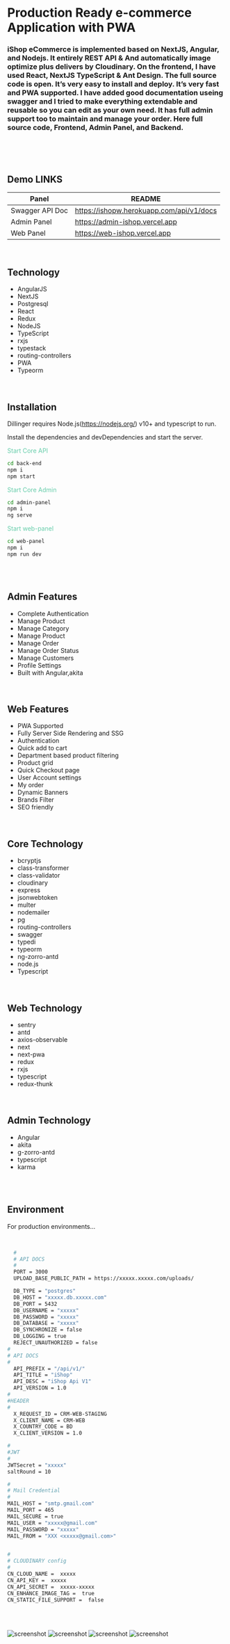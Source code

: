 # Production Ready e-commerce Application with PWA

### iShop eCommerce is implemented based on NextJS, Angular, and Nodejs. It entirely REST API & And automatically image optimize plus delivers by Cloudinary. On the frontend, I have used React, NextJS TypeScript & Ant Design. The full source code is open. It’s very easy to install and deploy. It’s very fast and PWA supported. I have added good documentation useing swagger and I tried to make everything extendable and reusable so you can edit as your own need. It has full admin support too to maintain and manage your order. Here full source code, Frontend, Admin Panel, and Backend.

<br /><br /><br />


## Demo LINKS

| Panel           | README                                   |
| --------------- | ---------------------------------------- |
| Swagger API Doc | https://ishopw.herokuapp.com/api/v1/docs |
| Admin Panel     | https://admin-ishop.vercel.app           |
| Web Panel       | https://web-ishop.vercel.app             |



<br />

## Technology

- AngularJS
- NextJS
- Postgresql
- React
- Redux
- NodeJS
- TypeScript
- rxjs
- typestack
- routing-controllers
- PWA
- Typeorm
  <br /><br /><br />
  
  
## Installation

Dillinger requires Node.js(https://nodejs.org/) v10+ and typescript to run.

Install the dependencies and devDependencies and start the server.

<span style="color: MediumAquamarine;">Start Core API</span>

```sh
cd back-end
npm i
npm start
```

<span style="color: MediumAquamarine;">Start Core Admin</span>

```sh
cd admin-panel
npm i
ng serve
```

<span style="color: MediumAquamarine;">Start web-panel</span>

```sh
cd web-panel
npm i
npm run dev
```

<br /><br />


## Admin Features

- Complete Authentication
- Manage Product
- Manage Category
- Manage Product
- Manage Order
- Manage Order Status
- Manage Customers
- Profile Settings
- Built with Angular,akita
  <br /><br /><br />

## Web Features

- PWA Supported
- Fully Server Side Rendering and SSG
- Authentication
- Quick add to cart
- Department based product filtering
- Product grid
- Quick Checkout page
- User Account settings
- My order
- Dynamic Banners
- Brands Filter
- SEO friendly
  <br /><br /><br />

## Core Technology

- bcryptjs
- class-transformer
- class-validator
- cloudinary
- express
- jsonwebtoken
- multer
- nodemailer
- pg
- routing-controllers
- swagger
- typedi
- typeorm
- ng-zorro-antd
- node.js
- Typescript
  <br /><br /><br />

## Web Technology

- sentry
- antd
- axios-observable
- next
- next-pwa
- redux
- rxjs
- typescript
- redux-thunk
  <br /><br /><br />

## Admin Technology

- Angular
- akita
- g-zorro-antd
- typescript
- karma

<br /><br />

## Environment

For production environments...

<br />

```sh
  #
  # API DOCS
  #
  PORT = 3000
  UPLOAD_BASE_PUBLIC_PATH = https://xxxxx.xxxxx.com/uploads/

  DB_TYPE = "postgres"
  DB_HOST = "xxxxx.db.xxxxx.com"
  DB_PORT = 5432
  DB_USERNAME = "xxxxx"
  DB_PASSWORD = "xxxxx"
  DB_DATABASE = "xxxxx"
  DB_SYNCHRONIZE = false
  DB_LOGGING = true
  REJECT_UNAUTHORIZED = false
#
# API DOCS
#
  API_PREFIX = "/api/v1/"
  API_TITLE = "iShop"
  API_DESC = "iShop Api V1"
  API_VERSION = 1.0
#
#HEADER
#
  X_REQUEST_ID = CRM-WEB-STAGING
  X_CLIENT_NAME = CRM-WEB
  X_COUNTRY_CODE = BD
  X_CLIENT_VERSION = 1.0

#
#JWT
#
JWTSecret = "xxxxx"
saltRound = 10

#
# Mail Credential
#
MAIL_HOST = "smtp.gmail.com"
MAIL_PORT = 465
MAIL_SECURE = true
MAIL_USER = "xxxxx@gmail.com"
MAIL_PASSWORD = "xxxxx"
MAIL_FROM = "XXX <xxxxx@gmail.com>"


#
# CLOUDINARY config
#
CN_CLOUD_NAME =  xxxxx
CN_API_KEY =  xxxxx
CN_API_SECRET =  xxxxx-xxxxx
CN_ENHANCE_IMAGE_TAG =  true
CN_STATIC_FILE_SUPPORT =  false
```

<br /><br />






![screenshot](https://github.com/Jobayerdev/ishop/blob/master/screenshot/web.png?raw=true)
![screenshot](https://raw.githubusercontent.com/Jobayerdev/ishop/master/screenshot/admin-2.png)
![screenshot](https://github.com/Jobayerdev/ishop/blob/master/screenshot/admin.png?raw=true)
![screenshot](https://github.com/Jobayerdev/ishop/blob/master/screenshot/swagger.png?raw=true)



